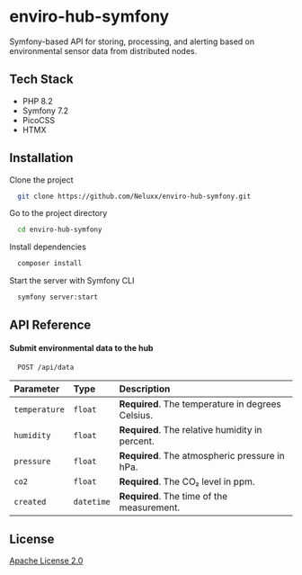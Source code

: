 
# enviro-hub-symfony

Symfony-based API for storing, processing, and alerting based on environmental sensor data from distributed nodes.


## Tech Stack

- PHP 8.2
- Symfony 7.2
- PicoCSS
- HTMX


## Installation

Clone the project

```bash
  git clone https://github.com/Neluxx/enviro-hub-symfony.git
```

Go to the project directory

```bash
  cd enviro-hub-symfony
```

Install dependencies

```bash
  composer install
```

Start the server with Symfony CLI

```bash
  symfony server:start
```


## API Reference

#### Submit environmental data to the hub

```http
  POST /api/data
```

| Parameter | Type     | Description                |
| :-------- | :------- | :------------------------- |
| `temperature` | `float` | **Required**. The temperature in degrees Celsius. |
| `humidity` | `float` | **Required**. The relative humidity in percent. |
| `pressure` | `float` | **Required**. The atmospheric pressure in hPa. |
| `co2` | `float` | **Required**. The CO₂ level in ppm. |
| `created` | `datetime` | **Required**. The time of the measurement. |



## License

[Apache License 2.0](https://github.com/Neluxx/enviro-hub-symfony/blob/main/LICENSE)

